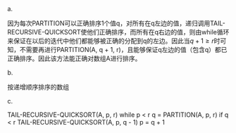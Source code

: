 a.

因为每次PARTITION可以正确排序1个值q，对所有在q左边的值，递归调用TAIL-RECURSIVE-QUICKSORT使他们正确排序，而所有在q右边的值，则由while循环来保证在以后的迭代中他们都能够被正确的分配到q的左边。因此当$q+1 \ge r$时可知，不需要再进行PARTITION(A, q + 1, r)，且能够保证q左边的值（包含q）都已正确排序。因此该方法能正确对数组A进行排序。

b.

按递增顺序排序的数组

c.

TAIL-RECURSIVE-QUICKSORT(A, p, r)
    while p < r
        q = PARTITION(A, p, r)
        if q < r
            TAIL-RECURSIVE-QUICKSORT(A, p, q - 1)
        p = q + 1